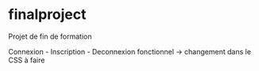 # finalproject
Projet de fin de formation

Connexion - Inscription - Deconnexion fonctionnel -> changement dans le CSS à faire
